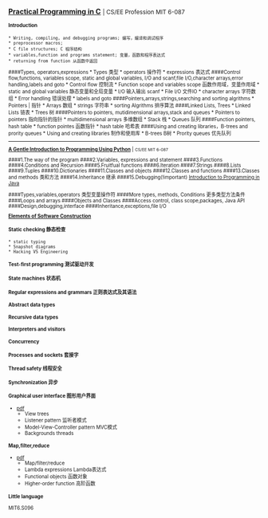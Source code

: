 <a href ="https://ocw.mit.edu/courses/electrical-engineering-and-computer-science/6-087-practical-programming-in-c-january-iap-2010/calendar/
"><b>Practical Programming in C</b></a> <small> | CS/EE Profession MIT 6-087<small>
#### Introduction
    * Writing, compiling, and debugging programs; 编写，编译和调试程序
    * preprocessor macros; 
    * C file structures; C 程序结构
    * variables,function and programs statement; 变量，函数和程序表达式
    * returning from function 从函数中返回
####Types, operators,expressions
    * Types 类型
    * operators 操作符
    * expressions 表达式
####Control flow,functions, variables scope, static and global variables, I/O and scanf,file I/O,character arrays,error handling,labels and goto
    * Control flow 控制流
    * Function scope and variables scope 函数作用域，变量作用域
    * static and global variables 静态变量和全局变量
    * I/O 输入输出 scanf
    * File I/O 文件IO
    * character arrays 字符数组
    * Error handling 错误处理
    * labels and goto
####Pointers,arrays,strings,searching and sorting algrithms
    * Pointers | 指针
    * Arrays 数组
    * strings 字符串
    * sorting Algrithms 排序算法
####Linked Lists, Trees
    * Linked Lists 链表
    * Trees 树
####Pointers to pointers, mutidimensional arrays,stack and queues
    * Pointers to pointers 指向指针的指针
    * multidimensional arrays 多维数组
    * Stack 栈
    * Queues 队列
####Function pointers, hash table
    * function pointes 函数指针
    * hash table  哈希表
####Using and creating libraries，B-trees and prority queues
    * Using and creating libraries 制作和使用库
    * B-trees B树
    * Prority queues 优先队列
<hr>

<a href ="https://ocw.mit.edu/courses/electrical-engineering-and-computer-science/6-189-a-gentle-introduction-to-programming-using-python-january-iap-2011/readings/">
<b>A Gentle Introduction to Programming Using Python</b></a> | <small>CS/EE MIT 6-087</small>

####1.The way of the program
####2.Variables, expressions and statement
####3.Functions
####4.Conditions and Recursion
####5.Fruitfual functions
####6.Iteration
####7.Strings
####8.Lists
####9.Tuples
####10.Dictionaries
####11.Classes and objects
####12.Classes and functions
####13.Classes and methods 类和方法
####14.Inheritance 继承
####15.Debugging(!important)
<a href="https://ocw.mit.edu/courses/electrical-engineering-and-computer-science/6-092-introduction-to-programming-in-java-january-iap-2010/lecture-notes/">Introduction to Programming in Java</a>

####Types,variables,operators 类型变量操作符
####More types, methods, Conditions 更多类型方法条件
####Loops and arrays
####Objects and Classes
####Access control, class scope,packages, Java API
####Design,debugging,interface
####Inheritance,exceptions,file I/O

<a href="https://ocw.mit.edu/courses/electrical-engineering-and-computer-science/6-005-elements-of-software-construction-fall-2011/lecture-notes/"><b>Elements of Software Construction</b></a>
#### Static checking 静态检查
    * static typing
    * Snapshot diagrams
    * Hacking VS Engineering
#### Test-first programming 测试驱动开发
#### State machines 状态机
#### Regular expressions and grammars 正则表达式及其语法
#### Abstract data types
#### Recursive data types
#### Interpreters and visitors
#### Concurrency
#### Processes and sockets 套接字
#### Thread safety 线程安全
#### Synchronization 异步
#### Graphical user interface 图形用户界面
* <a href="https://ocw.mit.edu/courses/electrical-engineering-and-computer-science/6-005-elements-of-software-construction-fall-2011/lecture-notes/MIT6_005F11_lec14.pdf">pdf</a>
    * View trees
    * Listener pattern 监听者模式
    * Model-View-Controller pattern MVC模式
    * Backgrounds threads
#### Map,filter,reduce 
* <a href="https://ocw.mit.edu/courses/electrical-engineering-and-computer-science/6-005-elements-of-software-construction-fall-2011/lecture-notes/MIT6_005F11_lec15.pdf">pdf</a>
    * Map/filter/reduce 
    * Lambda expressions Lambda表达式
    * Functional objects 函数对象
    * Higher-order function 高阶函数
#### Little language

MIT6.S096








